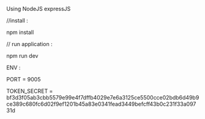 Using NodeJS expressJS

//install  :

npm install

// run application :

npm run dev

ENV :

PORT = 9005

TOKEN_SECRET = bf3d3f05ab3cbb5579e99e4f7dffb4029e7e6a3125ce5500cce02bdb6d49b9ce389c680fc6d02f9ef1201b45a83e0341fead3449befcff43b0c231f33a09731d
